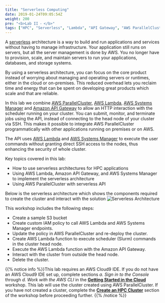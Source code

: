 ```yaml
---
title: "Serverless Computing"
date: 2019-01-24T09:05:54Z
weight: 200
pre: "<b>Lab II ⁃ </b>"
tags: ["HPC", "Serverless", "Lambda", "API Gateway", "AWS ParallelCluster", "AWS Systems Manger"]
---
```


A [serverless](https://aws.amazon.com/serverless/) architecture is a way to build and run applications and services without having to manage infrastructure. Your application still runs on servers, but all the server management is done by AWS. You no longer have to provision, scale, and maintain servers to run your applications, databases, and storage systems.

By using a serverless architecture, you can focus on the core product instead of worrying about managing and operating servers or runtimes, either in the cloud or on-premises. This reduced overhead lets you reclaim time and energy that can be spent on developing great products which scale and that are reliable.

In this lab we combine [AWS ParallelCluster](https://aws.amazon.com/hpc/parallelcluster/), [AWS Lambda](https://aws.amazon.com/lambda/), [AWS Systems Manager](https://aws.amazon.com/systems-manager/) and [Amazon API Gateway](https://aws.amazon.com/api-gateway/) to allow an HTTP interaction with the scheduler running on your cluster. You can submit, monitor, and terminate jobs using the API, instead of connecting to the head node of your cluster via SSH. This makes it possible to integrate AWS ParallelCluster programmatically with other applications running on premises or on AWS.

The API uses [AWS Lambda](https://aws.amazon.com/lambda/) and [AWS Systems Manager](https://aws.amazon.com/systems-manager/) to execute the user commands without granting direct SSH access to the nodes, thus enhancing the security of whole cluster.

Key topics covered in this lab:

 - How to use serverless architectures for HPC applications
 - Using AWS Lambda, Amazon API Gateway, and AWS Systems Manager to implement the serverless architecture
 - Using AWS ParallelCluster with serverless API

Below is the serverless architecture which shows the components required to create the cluster and interact with the solution
![Serverless Architecture](/images/serverless/serverless-arch2.png)

This workshop includes the following steps:

- Create a sample S3 bucket
- Create custom IAM policy to call AWS Lambda and AWS Systems Manager endpoints.
- Update the policy in AWS ParallelCluster and re-deploy the cluster.
- Create AWS Lambda function to execute scheduler (Slurm) commands in the cluster head node.
- Execute the AWS Lambda function with the Amazon API Gateway.
- Interact with the cluster from outside the head node.
- Delete the cluster.


{{% notice info %}}This lab requires an AWS Cloud9 IDE. If you do not have an AWS Cloud9 IDE set up, complete sections *a. Sign in to the Console* through *d. Work with the AWS CLI* in the [**Getting Started in the Cloud**](/02-aws-getting-started.html) workshop. This lab will use the cluster created using AWS ParallelCluster. If you have not created a cluster, complete the [**Create an HPC Cluster**](/03-hpc-aws-parallelcluster-workshop.html) section of the workshop before proceeding further.
{{% /notice %}}

